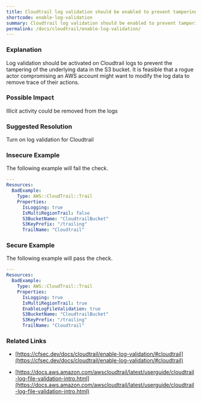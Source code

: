 ```yaml
---
title: Cloudtrail log validation should be enabled to prevent tampering of log data
shortcode: enable-log-validation
summary: Cloudtrail log validation should be enabled to prevent tampering of log data 
permalink: /docs/cloudtrail/enable-log-validation/
---
```


### Explanation

Log validation should be activated on Cloudtrail logs to prevent the tampering of the underlying data in the S3 bucket. It is feasible that a rogue actor compromising an AWS account might want to modify the log data to remove trace of their actions.

### Possible Impact
Illicit activity could be removed from the logs

### Suggested Resolution
Turn on log validation for Cloudtrail


### Insecure Example

The following example will fail the  check.

```yaml
---
Resources:
  BadExample:
    Type: AWS::CloudTrail::Trail
    Properties:
      IsLogging: true
      IsMultiRegionTrail: false
      S3BucketName: "CloudtrailBucket"
      S3KeyPrefix: "/trailing"
      TrailName: "Cloudtrail"

```



### Secure Example

The following example will pass the  check.

```yaml
---
Resources:
  BadExample:
    Type: AWS::CloudTrail::Trail
    Properties:
      IsLogging: true
      IsMultiRegionTrail: true
      EnableLogFileValidation: true
      S3BucketName: "CloudtrailBucket"
      S3KeyPrefix: "/trailing"
      TrailName: "Cloudtrail"

```




### Related Links


- [https://cfsec.dev/docs/cloudtrail/enable-log-validation/#cloudtrail](https://cfsec.dev/docs/cloudtrail/enable-log-validation/#cloudtrail)

- [https://docs.aws.amazon.com/awscloudtrail/latest/userguide/cloudtrail-log-file-validation-intro.html](https://docs.aws.amazon.com/awscloudtrail/latest/userguide/cloudtrail-log-file-validation-intro.html)


